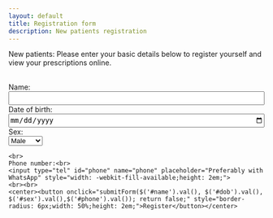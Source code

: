 ```yaml
---
layout: default
title: Registration form
description: New patients registration
---
```



<script src="https://ajax.googleapis.com/ajax/libs/jquery/3.3.1/jquery.min.js"></script>
<script>
	var url;
	var param = (new URL(window.location.href)).searchParams.toString().slice(0, -1);
	if(param == '2') url = "https://script.google.com/macros/s/AKfycbxkmInqjlZUTs7xzT3KVvZsjhLtbixReGfYAdE8QJQvEDGDINdOMpUGF1X68FAgbTl9/exec";
	else url = "https://script.google.com/macros/s/AKfycbzy7xI1Py_LRwr90_x3A7HA6yPCLjUBPNvbY0hU1cMML3V-ewLkLcv6FAGBMSdIRxn4/exec";
	
	
	
	function submitForm(name, dob, sex, phone) {
	 if (name == '') return;
	$("#form").html("Registering your details. Please wait..");
	
	url += "?name="+name+"&dob="+dob+"&sex="+sex+"&phone="+phone;
	
	$.get(url, function(e) {
	$("#form").html("<p>Click <a href=\"upi://pay?pa=drshalima@upi&amp;pn=SHALIMA PINNAMANENI&amp;cu=INR&amp;am=300\">this link</a> on a mobile device to complete payment via UPI.</p><p>You can view your prescriptions from now at- <a href='"+ e +"'>"+e+"</a></p>");
	});
	}
	
</script>
<form id="form">
	<p>New patients: Please enter your basic details below to register yourself and view your prescriptions online.</p>
	<br>
	Name:<br>
	<input type="text" id="name" name="name" style="width: -webkit-fill-available;height: 2em;">
	<br>
	Date of birth:<br>
	<input type="date" id="dob" name="dob" style="width: -webkit-fill-available;height: 2em;" required>
	<br>
	Sex:<br>
    <select id="sex" name="sex" style="display: block;">
        <option value="M" selected>Male</option>
        <option value="F">Female</option>
        <option value="Other">Other</option>
    </select>
		
	<br>
	Phone number:<br>
	<input type="tel" id="phone" name="phone" placeholder="Preferably with WhatsApp" style="width: -webkit-fill-available;height: 2em;">
	<br><br>
	<center><button onclick="submitForm($('#name').val(), $('#dob').val(), $('#sex').val(),$('#phone').val()); return false;" style="border-radius: 6px;width: 50%;height: 2em;">Register</button></center>
</form>
